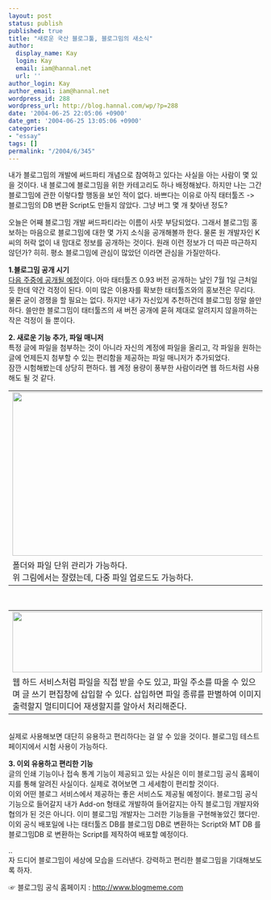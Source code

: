 ```yaml
---
layout: post
status: publish
published: true
title: "새로운 국산 블로그툴, 블로그밈의 새소식"
author:
  display_name: Kay
  login: Kay
  email: iam@hannal.net
  url: ''
author_login: Kay
author_email: iam@hannal.net
wordpress_id: 288
wordpress_url: http://blog.hannal.com/wp/?p=288
date: '2004-06-25 22:05:06 +0900'
date_gmt: '2004-06-25 13:05:06 +0900'
categories:
- "essay"
tags: []
permalink: "/2004/6/345"
---
```

<p>내가 블로그밈의 개발에 써드파티 개념으로 참여하고 있다는 사실을 아는 사람이 몇 있을 것이다. 내 블로그에 블로그밈을 위한 카테고리도 하나 배정해놨다. 하지만 나는 그간 블로그밈에 관한 이렇다할 행동을 보인 적이 없다. 바쁘다는 이유로 아직 <span class=key1 onclick=keyword_open('./kview.php?kd=%C5%C2%C5%CD%C5%F8%C1%EE')>태터툴즈</span> -> 블로그밈의 DB 변환 Script도 만들지 않았다. 그냥 버그 몇 개 찾아낸 정도?</p>
<p>오늘은 어째 블로그밈 개발 써드파티라는 이름이 사뭇 부담되었다. 그래서 블로그밈 홍보하는 마음으로 블로그밈에 대한 몇 가지 소식을 공개해볼까 한다. 물론 원 개발자인 K씨의 허락 없이 내 맘대로 정보를 공개하는 것이다. 원래 이런 정보가 더 따끈 따근하지 않던가? 히히. 평소 블로그밈에 관심이 많았던 이라면 관심을 가질만하다.</p>
<p>
<b>1.블로그밈 공개 시기</b><br />
<u>다음 주중에 공개될 예정</u>이다. 아마 <span class=key1 onclick=keyword_open('./kview.php?kd=%C5%C2%C5%CD%C5%F8%C1%EE')>태터툴즈</span> 0.93 <span class=key1 onclick=keyword_open('./kview.php?kd=%B9%F6%C0%FC')>버전</span> 공개하는 날인 7월 1일 근처일 듯 한데 약간 걱정이 된다. 이미 많은 이용자를 확보한 <span class=key1 onclick=keyword_open('./kview.php?kd=%C5%C2%C5%CD%C5%F8%C1%EE')>태터툴즈</span>와의 홍보전은 무리다.<br />
물론 굳이 경쟁을 할 필요는 없다. 하지만 내가 자신있게 추천하건데 블로그밈 정말 쓸만하다. 쓸만한 블로그밈이 <span class=key1 onclick=keyword_open('./kview.php?kd=%C5%C2%C5%CD%C5%F8%C1%EE')>태터툴즈</span>의 새 <span class=key1 onclick=keyword_open('./kview.php?kd=%B9%F6%C0%FC')>버전</span> 공개에 묻혀 제대로 알려지지 않을까하는 작은 걱정이 들 뿐이다.</p>
<p>
<b>2. 새로운 기능 추가, 파일 매니저</b><br />
특정 글에 파일을 첨부하는 것이 아니라 자신의 계정에 파일을 올리고, 각 파일을 원하는 글에 언제든지 첨부할 수 있는 편리함을 제공하는 파일 매니저가 추가되었다.<br />
잠깐 시험해봤는데 상당히 편하다. 웹 계정 용량이 풍부한 사람이라면 웹 하드처럼 사용해도 될 것 같다.<br />
<center></p>
<table>
<tr>
<td><center><img src="http://blog.hannal.com/tt-attach/0625/040625220450947320/509472.gif" width="500" height="324"/></center></td>
</tr>
<tr>
<td class="centerphoto">
<div class='attachcaption'>폴더와 파일 단위 관리가 가능하다.<br />
위 그림에서는 잘렸는데, 다중 파일 업로드도 가능하다.</div>
</td>
</tr>
</table>
<p></center><br />
<center></p>
<table>
<tr>
<td><center><img src="http://blog.hannal.com/tt-attach/0625/040625220450947320/394515.gif" width="495" height="120"/></center></td>
</tr>
<tr>
<td class="centerphoto">
<div class='attachcaption'>웹 하드 서비스처럼 파일을 직접 받을 수도 있고, 파일 주소를 따올 수 있으며 글 쓰기 편집창에 삽입할 수 있다. 삽입하면 파일 종류를 판별하여 이미지 출력할지 멀티미디어 재생할지를 알아서 처리해준다.</div>
</td>
</tr>
</table>
<p></center><br />
실제로 사용해보면 대단히 유용하고 편리하다는 걸 알 수 있을 것이다. 블로그밈 테스트 페이지에서 시험 사용이 가능하다.</p>
<p>
<b>3. 이외 유용하고 편리한 기능</b><br />
글의 인쇄 기능이나 접속 통계 기능이 제공되고 있는 사실은 이미 블로그밈 공식 홈페이지를 통해 알려진 사실이다. 실제로 겪어보면 그 세세함이 편리할 것이다.<br />
이외 어떤 블로그 서비스에서 제공하는 좋은 서비스도 제공될 예정이다. 블로그밈 공식 기능으로 들어갈지 내가 Add-on 형태로 개발하여 들어갈지는 아직 블로그밈 개발자와 협의가 된 것은 아니다. 이미 블로그밈 개발자는 그러한 기능들을 구현해놓았긴 했다만.<br />
이외 공식 배포일에 나는 <span class=key1 onclick=keyword_open('./kview.php?kd=%C5%C2%C5%CD%C5%F8%C1%EE')>태터툴즈</span> DB를 블로그밈 DB로 변환하는 Script와 MT DB 를 블로그밈DB 로 변환하는 Script를 제작하여 배포할 예정이다.</p>
<p>
..<br />
자 드디어 블로그밈이 세상에 모습을 드러낸다. 강력하고 편리한 블로그밈을 기대해보도록 하자.</p>
<p>
☞ 블로그밈 공식 홈페이지 :  <a href="http://www.blogmeme.com" target=_blank>http://www.blogmeme.com</a></p>
